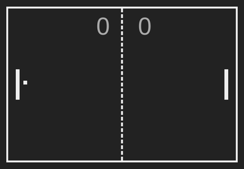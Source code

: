 <style>
    html, body {
    background: #222;
    font-family: 'Press Start 2P', Arial, sans-serif;
    font-size: 16px;
    color: #eee;
    }

    #board {
    position: absolute;
    top: 50%;
    left: 50%;
    transform: translate(-50%, -50%);
    width: 600px;
    height: 400px;
    background: #222;
    border: 5px solid #eee;
    }

    #board::before {
    content: "";
    position: absolute;
    top: 0;
    left: 50%;
    height: 100%;
    width:0%;
    border-left: 5px dashed #eee;
    transform: translate(-50%, 0%);
    }

    .paddle {
    height: 80px;
    width:10px;
    background: #eee;
    position: absolute;
    }

    #paddle-1 {
    top: 160px;
    left: 20px;
    }

    #paddle-2 {
    top: 160px;
    right: 20px;
    }

    #ball {
    width: 10px;
    height: 10px;
    position: absolute;
    background: #eee;
    top: 190px;
    left: 40px;
    z-index: 1;
    }

    .score {
    font-size: 4rem;
    color: #aaa;
    position: absolute;
    transform: translate(-50%, 0%);
    top: 10px;
    }

    #score-1 {
    left: 250px;
    }

    #score-2 {
    left: 360px;
    }
</style>
<div id="board">
  <div class="paddle" id="paddle-1"></div>
  <div class="paddle" id="paddle-2"></div>
  <div id="ball"></div>
  <div class="score" id="score-1">0</div>
  <div class="score" id="score-2">0</div>
</div>
<script>
// get references to DOM elements
const board = document.getElementById('board');
const paddle1 = document.getElementById('paddle-1');
const paddle2 = document.getElementById('paddle-2');
const ball = document.getElementById('ball');
const score1 = document.getElementById('score-1');
const score2 = document.getElementById('score-2');
// initialize game variables
let ballX = 40;  // starting position of the ball on the x-axis
let ballY = 190; // starting position of the ball on the y-axis
let ballSpeedX = 5; // speed of the ball on the x-axis
let ballSpeedY = 5; // speed of the ball on the y-axis
let paddleSpeed = 10; // speed of the paddles
let scorePlayer1 = 0;
let scorePlayer2 = 0;
// define function to update the position of the paddles
function movePaddles() {
  // move paddle 1
  if (wPressed) {
    let paddle1Y = parseInt(window.getComputedStyle(paddle1).getPropertyValue('top'));
    if (paddle1Y - paddleSpeed >= 0) {
      paddle1.style.top = `${paddle1Y - paddleSpeed}px`;
    }
  }
  if (sPressed) {
    let paddle1Y = parseInt(window.getComputedStyle(paddle1).getPropertyValue('top'));
    if (paddle1Y + paddleSpeed <= board.offsetHeight - paddle1.offsetHeight) {
      paddle1.style.top = `${paddle1Y + paddleSpeed}px`;
    }
  }
  // move paddle 2
  if (upPressed) {
    let paddle2Y = parseInt(window.getComputedStyle(paddle2).getPropertyValue('top'));
    if (paddle2Y - paddleSpeed >= 0) {
      paddle2.style.top = `${paddle2Y - paddleSpeed}px`;
    }
  }
  if (downPressed) {
    let paddle2Y = parseInt(window.getComputedStyle(paddle2).getPropertyValue('top'));
    if (paddle2Y + paddleSpeed <= board.offsetHeight - paddle2.offsetHeight) {
      paddle2.style.top = `${paddle2Y + paddleSpeed}px`;
    }
  }
}
// define function to update the position of the ball
function moveBall() {
  // update position of ball
  ballX += ballSpeedX;
  ballY += ballSpeedY;
  ball.style.left = `${ballX}px`;
  ball.style.top = `${ballY}px`;
  // check for collision with top/bottom walls
  if (ballY < 0 || ballY > board.offsetHeight - ball.offsetHeight) {
    ballSpeedY = -ballSpeedY;
  }
  // check for collision with paddles
  let paddle1Y = parseInt(window.getComputedStyle(paddle1).getPropertyValue('top'));
  let paddle2Y = parseInt(window.getComputedStyle(paddle2).getPropertyValue('top'));
  let paddle1X = parseInt(window.getComputedStyle(paddle1).getPropertyValue('left')) + paddle1.offsetWidth;
  let paddle2X = parseInt(window.getComputedStyle(paddle2).getPropertyValue('left'));
  if (ballX < paddle1X && ballY > paddle1Y && ballY < paddle1Y + paddle1.offsetHeight) {
    ballSpeedX = -ballSpeedX;
  }
  if (ballX > paddle2X && ballY > paddle2Y && ballY < paddle2Y + paddle2.offsetHeight) {
    ballSpeedX = -ballSpeedX;
  // check for score and end game if a player reaches 10 points
  if (ballX < 0) {
    scorePlayer2++;
    score2.textContent = scorePlayer2;
    if (scorePlayer2 === 10) {
      alert('Player 2 wins!');
      scorePlayer1 = 0;
      score1.textContent = 0;
      scorePlayer2 = 0;
      score2.textContent = 0;
    }
    resetBall();
  }
  if (ballX > board.offsetWidth - ball.offsetWidth) {
    scorePlayer1++;
    score1.textContent = scorePlayer1;
    if (scorePlayer1 === 10) {
      alert('Player 1 wins!');
      scorePlayer1 = 0;
      score1.textContent = 0;
      scorePlayer2 = 0;
      score2.textContent = 0;
    }
    resetBall();
  }
}
// check for scoring
if (ballX < 0) {
// player 2 scores
scorePlayer2++;
score2.textContent = scorePlayer2;
resetBall();
}
if (ballX > board.offsetWidth - ball.offsetWidth) {
// player 1 scores
scorePlayer1++;
score1.textContent = scorePlayer1;
resetBall();
}
}
// define function to reset the ball to the center of the board
function resetBall() {
ballX = (board.offsetWidth - ball.offsetWidth) / 2;
ballY = (board.offsetHeight - ball.offsetHeight) / 2;
ballSpeedX = -ballSpeedX;
ball.style.left = `${ballX}px`;
ball.style.top = `${ballY}px`;
}
// add event listeners to detect when keys are pressed
let wPressed = false;
let sPressed = false;
let upPressed = false;
let downPressed = false;
document.addEventListener('keydown', function(event) {
if (event.code === 'KeyW') {
wPressed = true;
}
if (event.code === 'KeyS') {
sPressed = true;
}
if (event.code === 'ArrowUp') {
upPressed = true;
}
if (event.code === 'ArrowDown') {
downPressed = true;
}
});
document.addEventListener('keyup', function(event) {
if (event.code === 'KeyW') {
wPressed = false;
}
if (event.code === 'KeyS') {
sPressed = false;
}
if (event.code === 'ArrowUp') {
upPressed = false;
}
if (event.code === 'ArrowDown') {
downPressed = false;
}
});
// define game loop
function gameLoop() {
movePaddles();
moveBall();
}
// start game loop
setInterval(gameLoop, 20); // run game loop every 20 milliseconds
// check for ball going out of bounds and update score
function checkOutOfBounds() {
if (ballX < 0) {
scorePlayer2++;
score2.textContent = scorePlayer2;
resetBall();
}
if (ballX > board.offsetWidth - ball.offsetWidth) {
scorePlayer1++;
score1.textContent = scorePlayer1;
resetBall();
}
}
// reset ball to starting position
function resetBall() {
ballX = 40;
ballY = 190;
ballSpeedX = 5;
ballSpeedY = 5;
ball.style.left = `${ballX}px`;
ball.style.top = `${ballY}px`;
}
// define function to update game state
function update() {
movePaddles();
moveBall();
checkOutOfBounds();
}
// set up keyboard event listeners
let wPressed = false;
let sPressed = false;
let upPressed = false;
let downPressed = false;
document.addEventListener('keydown', function(event) {
if (event.code === 'KeyW') {
wPressed = true;
}
if (event.code === 'KeyS') {
sPressed = true;
}
if (event.code === 'ArrowUp') {
upPressed = true;
}
if (event.code === 'ArrowDown') {
downPressed = true;
}
});
document.addEventListener('keyup', function(event) {
if (event.code === 'KeyW') {
wPressed = false;
}
if (event.code === 'KeyS') {
sPressed = false;
}
if (event.code === 'ArrowUp') {
upPressed = false;
}
if (event.code === 'ArrowDown') {
downPressed = false;
}
});
// set up game loop
setInterval(update, 1000/60); // 60 fps
</script>
